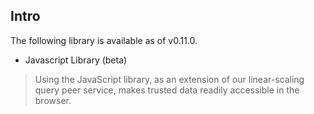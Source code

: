 ## Intro

The following library is available as of v0.11.0.

* Javascript Library (beta)
>  Using the JavaScript library, as an extension of our linear-scaling query peer service, makes trusted data readily accessible in the browser. 


